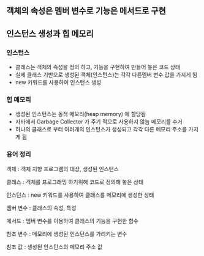 ## 객체의 속성은 멤버 변수로 기능은 메서드로 구현

## 인스턴스 생성과 힙 메모리

### 인스턴스
- 클래스는 객체의 속성을 정의 하고, 기능을 구현하여 만들어 놓은 코드 상태
- 실제 클래스 기반으로 생성된 객체(인스턴스)는 각각 다른멤버 변수 값을 가지게 됨
- new 키워드를 사용하여 인스턴스 생성

### 힙 메모리
- 생성된 인스턴스는 동적 메모리(heap memory) 에 할당됨
- 자바에서 Garbage Collector 가 주기 적으로 사용하지 않늠 메모리를 수거
- 하나의 클래스로 부터 여러개의 인스턴스가 생성되고 각각 다른 메모리 주소를 가지게 됨

### 용어 정리

객체 : 객체 지향 프로그램의 대상, 생성된 인스턴스

클래스 : 객체를 프로그래밍 하기위해 코드로 정의해 놓은 상태

인스턴스 : new 키워드를 사용하여 클래스를 메모리에 생성한 상태

멤버 변수 : 클래스의 속성, 특성

메서드 : 멤버 변수를 이용하여 클래스의 기능을 구현한 함수

참조 변수 : 메모리에 생성된 인스턴스를 가리키는 변수

참조 값 : 생성된 인스턴스의 메모리 주소 값
